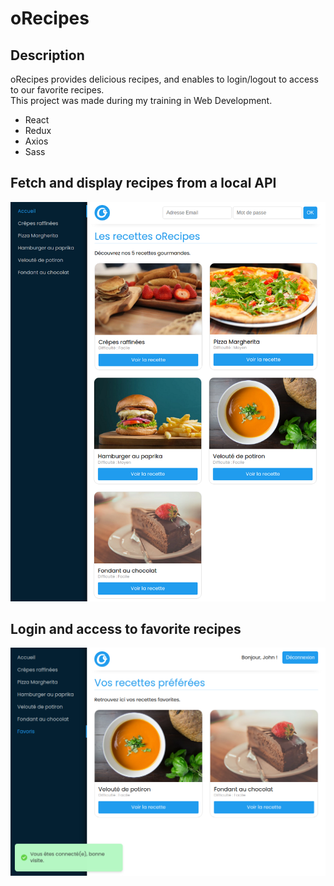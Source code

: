 # oRecipes

## Description
<p>oRecipes provides delicious recipes, and enables to login/logout to access to our favorite recipes.</br>
This project was made during my training in Web Development.</p>

- React
- Redux
- Axios
- Sass

## Fetch and display recipes from a local API
![homepage](./src/assets/homepage.png)

## Login and access to favorite recipes
![login](./src/assets/login.png)
